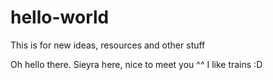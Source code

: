 # hello-world
This is for new ideas, resources and other stuff

Oh hello there.
Sieyra here, nice to meet you ^^
I like trains :D
